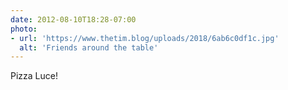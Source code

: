 ```yaml
---
date: 2012-08-10T18:28-07:00
photo:
- url: 'https://www.thetim.blog/uploads/2018/6ab6c0df1c.jpg'
  alt: 'Friends around the table'
---
```

Pizza Luce!
